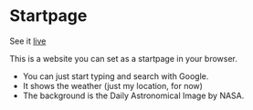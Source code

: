 # Startpage

See it [live](https://project.lennyclaes.be/startpage)

This is a website you can set as a startpage in your browser.

- You can just start typing and search with Google.
- It shows the weather (just my location, for now)
- The background is the Daily Astronomical Image by NASA.